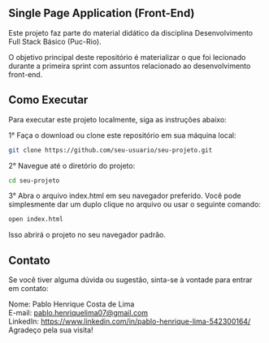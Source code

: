 ## Single Page Application (Front-End)
Este projeto faz parte do material didático da disciplina Desenvolvimento Full Stack Básico (Puc-Rio).

O objetivo principal deste repositório é materializar o que foi lecionado durante a primeira sprint com assuntos relacionado ao desenvolvimento front-end.

## Como Executar
Para executar este projeto localmente, siga as instruções abaixo:

1° Faça o download ou clone este repositório em sua máquina local:

```bash
git clone https://github.com/seu-usuario/seu-projeto.git
```

2° Navegue até o diretório do projeto:

```bash
cd seu-projeto
```

3° Abra o arquivo index.html em seu navegador preferido. Você pode simplesmente dar um duplo clique no arquivo ou usar o seguinte comando:

```bash
open index.html
```

Isso abrirá o projeto no seu navegador padrão.

## Contato
Se você tiver alguma dúvida ou sugestão, sinta-se à vontade para entrar em contato:

Nome: Pablo Henrique Costa de Lima  
E-mail: pablo.henriquelima07@gmail.com  
LinkedIn: https://www.linkedin.com/in/pablo-henrique-lima-542300164/    
Agradeço pela sua visita!
